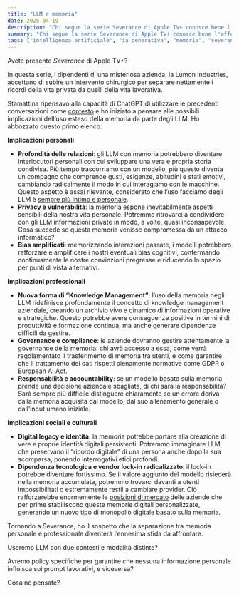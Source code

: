 ```yaml
---
title: "LLM e memoria"
date: 2025-04-19
description: "Chi segue la serie Severance di Apple TV+ conosce bene l'affascinante e inquietante tema della separazione tra memoria personale e professionale."
summary: "Chi segue la serie Severance di Apple TV+ conosce bene l'affascinante e inquietante tema della separazione tra memoria personale e professionale."
tags: ["intelligenza artificiale", "ia generativa", "memoria", "severance"]
---
```


Avete presente *Severance* di Apple TV+?

In questa serie, i dipendenti di una misteriosa azienda, la Lumon Industries, accettano di subire un intervento chirurgico per separare nettamente i ricordi della vita privata da quelli della vita lavorativa.

Stamattina ripensavo alla capacità di ChatGPT di utilizzare le precedenti conversazioni come [contesto](https://x.com/sama/status/1910380643772665873) e ho iniziato a pensare alle possibili implicazioni dell’uso esteso della memoria da parte degli LLM. Ho abbozzato questo primo elenco:

**Implicazioni personali**

- **Profondità delle relazioni**: gli LLM con memoria potrebbero diventare interlocutori personali con cui sviluppare una vera e propria storia condivisa. Più tempo trascorriamo con un modello, più questo diventa un compagno che comprende gusti, esigenze, abitudini e stati emotivi, cambiando radicalmente il modo in cui interagiamo con le macchine. Questo aspetto è assai rilevante, considerato che l’uso facciamo degli LLM è [sempre più intimo e personale](https://hbr.org/2025/04/how-people-are-really-using-gen-ai-in-2025).
- **Privacy e vulnerabilità**: la memoria espone inevitabilmente aspetti sensibili della nostra vita personale. Potremmo ritrovarci a condividere con gli LLM informazioni private in modo, a volte, quasi inconsapevole. Cosa succede se questa memoria venisse compromessa da un attacco informatico?
- **Bias amplificati**: memorizzando interazioni passate, i modelli potrebbero rafforzare e amplificare i nostri eventuali bias cognitivi, confermando continuamente le nostre convinzioni pregresse e riducendo lo spazio per punti di vista alternativi.

**Implicazioni professionali**

- **Nuova forma di “Knowledge Management”**: l’uso della memoria negli LLM ridefinisce profondamente il concetto di knowledge management aziendale, creando un archivio vivo e dinamico di informazioni operative e strategiche. Questo potrebbe avere conseguenze positive in termini di produttività e formazione continua, ma anche generare dipendenze difficili da gestire.
- **Governance e compliance**: le aziende dovranno gestire attentamente la governance della memoria: chi avrà accesso a essa, come verrà regolamentato il trasferimento di memoria tra utenti, e come garantire che il trattamento dei dati rispetti pienamente normative come GDPR o European AI Act.
- **Responsabilità e accountability**: se un modello basato sulla memoria prende una decisione aziendale sbagliata, di chi sarà la responsabilità? Sarà sempre più difficile distinguere chiaramente se un errore deriva dalla memoria acquisita dal modello, dal suo allenamento generale o dall’input umano iniziale.

**Implicazioni sociali e culturali**

- **Digital legacy e identità**: la memoria potrebbe portare alla creazione di vere e proprie identità digitali persistenti. Potremmo immaginare LLM che preservano il “ricordo digitale” di una persona anche dopo la sua scomparsa, ponendo interrogativi etici profondi.
- **Dipendenza tecnologica e vendor lock-in radicalizzato**: il lock-in potrebbe diventare fortissimo. Se il valore aggiunto del modello risiederà nella memoria accumulata, potremmo trovarci davanti a utenti impossibilitati o estremamente restii a cambiare provider. Ciò rafforzerebbe enormemente le [posizioni di mercato](https://jeffmorrisjr.substack.com/p/the-new-moat-memory) delle aziende che per prime stabiliscono queste memorie digitali personalizzate, generando un nuovo tipo di monopolio digitale basato sulla memoria.

Tornando a Severance, ho il sospetto che la separazione tra memoria personale e professionale diventerà l’ennesima sfida da affrontare.

Useremo LLM con due contesti e modalità distinte?

Avremo policy specifiche per garantire che nessuna informazione personale influisca sui prompt lavorativi, e viceversa?

Cosa ne pensate?